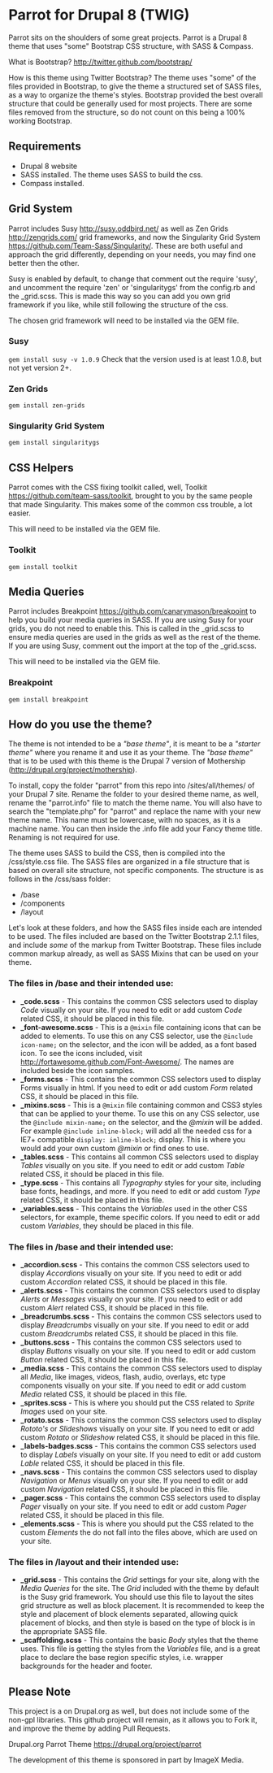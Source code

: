 Parrot for Drupal 8 (TWIG)
==========

Parrot sits on the shoulders of some great projects. Parrot is a Drupal 8 theme that uses "some" Bootstrap CSS structure, with SASS & Compass.

What is Bootstrap? http://twitter.github.com/bootstrap/

How is this theme using Twitter Bootstrap?
The theme uses "some" of the files provided in Bootstrap, to give the theme a structured set of SASS files, as a way to organize the theme's styles. Bootstrap provided the best overall structure that could be generally used for most projects. There are some files removed from the structure, so do not count on this being a 100% working Bootstrap.

## Requirements

* Drupal 8 website
* SASS installed. The theme uses SASS to build the css.
* Compass installed.

## Grid System

Parrot includes Susy http://susy.oddbird.net/ as well as Zen Grids http://zengrids.com/ grid frameworks, and now the Singularity Grid System https://github.com/Team-Sass/Singularity/. These are both useful and approach the grid differently, depending on your needs, you may find one better then the other.

Susy is enabled by default, to change that comment out the require 'susy', and uncomment the require 'zen' or 'singularitygs' from the config.rb and the _grid.scss. This is made this way so you can add you own grid framework if you like, while still following the structure of the css.

The chosen grid framework will need to be installed via the GEM file.

### Susy
`gem install susy -v 1.0.9`
Check that the version used is at least 1.0.8, but not yet version 2+.

### Zen Grids
`gem install zen-grids`

### Singularity Grid System
`gem install singularitygs`


## CSS Helpers

Parrot comes with the CSS fixing toolkit called, well, Toolkit https://github.com/team-sass/toolkit, brought to you by the same people that made Singularity. This makes some of the common css trouble, a lot easier.

This will need to be installed via the GEM file.

### Toolkit
`gem install toolkit`


## Media Queries

Parrot includes Breakpoint https://github.com/canarymason/breakpoint to help you build your media queries in SASS. If you are using Susy for your grids, you do not need to enable this. This is called in the _grid.scss to ensure media queries are used in the grids as well as the rest of the theme. If you are using Susy, comment out the import at the top of the _grid.scss.

This will need to be installed via the GEM file.

### Breakpoint
`gem install breakpoint`


## How do you use the theme?

The theme is not intended to be a *"base theme"*, it is meant to be a *"starter theme"* where you rename it and use it as your theme. The *"base theme"* that is to be used with this theme is the Drupal 7 version of Mothership (http://drupal.org/project/mothership).

To install, copy the folder "parrot" from this repo into /sites/all/themes/ of your Drupal 7 site. Rename the folder to your desired theme name, as well, rename the "parrot.info" file to match the theme name. You will also have to search the "template.php" for "parrot" and replace the name with your new theme name. This name must be lowercase, with no spaces, as it is a machine name. You can then inside the .info file add your Fancy theme title. Renaming is not required for use.

The theme uses SASS to build the CSS, then is compiled into the /css/style.css file. The SASS files are organized in a file structure that is based on overall site structure, not specific components. The structure is as follows in the /css/sass folder:

* /base
* /components
* /layout

Let's look at these folders, and how the SASS files inside each are intended to be used. The files included are based on the Twitter Bootstrap 2.1.1 files, and include *some* of the markup from Twitter Bootstrap. These files include common markup already, as well as SASS Mixins that can be used on your theme.


### The files in /base and their intended use:

* **_code.scss** - This contains the common CSS selectors used to display *Code* visually on your site. If you need to edit or add custom *Code* related CSS, it should be placed in this file.
* **_font-awesome.scss** - This is a `@mixin` file containing icons that can be added to elements. To use this on any CSS selector, use the `@include icon-name;` on the selector, and the icon will be added, as a font based icon. To see the icons included, visit http://fortawesome.github.com/Font-Awesome/. The names are included beside the icon samples.
* **_forms.scss** - This contains the common CSS selectors used to display Forms visually in html. If you need to edit or add custom *Form* related CSS, it should be placed in this file.
* **_mixins.scss** - This is a `@mixin` file containing common and CSS3 styles that can be applied to your theme. To use this on any CSS selector, use the `@include mixin-name;` on the selector, and the *@mixin* will be added. For example `@include inline-block;` will add all the needed css for a IE7+ compatible `display: inline-block;` display. This is where you would add your own custom *@mixin* or find ones to use.
* **_tables.scss** - This contains all common CSS selectors used to display *Tables* visually on you site. If you need to edit or add custom *Table* related CSS, it should be placed in this file.
* **_type.scss** - This contains all *Typography* styles for your site, including base fonts, headings, and more. If you need to edit or add custom *Type* related CSS, it should be placed in this file.
* **_variables.scss** - This contains the *Variables* used in the other CSS selectors, for example, theme specific colors. If you need to edit or add custom *Variables*, they should be placed in this file.


### The files in /base and their intended use:

* **_accordion.scss** - This contains the common CSS selectors used to display *Accordions* visually on your site. If you need to edit or add custom *Accordion* related CSS, it should be placed in this file.
* **_alerts.scss** - This contains the common CSS selectors used to display *Alerts* or *Messages* visually on your site. If you need to edit or add custom *Alert* related CSS, it should be placed in this file.
* **_breadcrumbs.scss** - This contains the common CSS selectors used to display *Breadcrumbs* visually on your site. If you need to edit or add custom *Breadcrumbs* related CSS, it should be placed in this file.
* **_buttons.scss** - This contains the common CSS selectors used to display *Buttons* visually on your site. If you need to edit or add custom *Button* related CSS, it should be placed in this file.
* **_media.scss** - This contains the common CSS selectors used to display all *Media*, like images, videos, flash, audio, overlays, etc type components visually on your site. If you need to edit or add custom *Media* related CSS, it should be placed in this file.
* **_sprites.scss** - This is where you should put the CSS related to *Sprite Images* used on your site.
* **_rotato.scss** - This contains the common CSS selectors used to display *Rototo's* or *Slideshows* visually on your site. If you need to edit or add custom *Rotato* or *Slideshow* related CSS, it should be placed in this file.
* **_labels-badges.scss** - This contains the common CSS selectors used to display *Labels* visually on your site. If you need to edit or add custom *Lable* related CSS, it should be placed in this file.
* **_navs.scss** - This contains the common CSS selectors used to display *Navigation* or *Menus* visually on your site. If you need to edit or add custom *Navigation* related CSS, it should be placed in this file.
* **_pager.scss** - This contains the common CSS selectors used to display *Pager* visually on your site. If you need to edit or add custom *Pager* related CSS, it should be placed in this file.
* **_elements.scss** - This is where you should put the CSS related to the custom *Elements* the do not fall into the files above, which are used on your site.


### The files in /layout and their intended use:

* **_grid.scss** - This contains the *Grid* settings for your site, along with the *Media Queries* for the site. The *Grid* included with the theme by default is the Susy grid framework. You should use this file to layout the sites grid structure as well as block placement. It is recommended to keep the style and placement of block elements separated, allowing quick placement of blocks, and then style is based on the type of block is in the appropriate SASS file.
* **_scaffolding.scss** - This contains the basic *Body* styles that the theme uses. This file is getting the styles from the *Variables* file, and is a great place to declare the base region specific styles, i.e. wrapper backgrounds for the header and footer.

## Please Note

This project is a on Drupal.org as well, but does not include some of the non-gpl libraries. This github project will remain, as it allows you to Fork it, and improve the theme by adding Pull Requests.

Drupal.org Parrot Theme https://drupal.org/project/parrot

The development of this theme is sponsored in part by ImageX Media.
